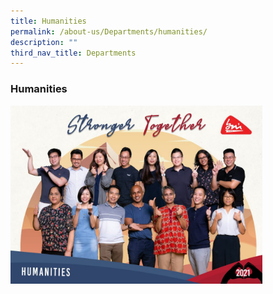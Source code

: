 ```yaml
---
title: Humanities
permalink: /about-us/Departments/humanities/
description: ""
third_nav_title: Departments
---
```

### Humanities

<img src="/images/de21.png" style="width:80%">  